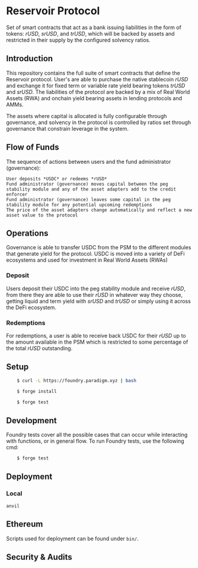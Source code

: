 # Reservoir Protocol

Set of smart contracts that act as a bank issuing liabilities in the form of tokens: *rUSD*, *srUSD*, and *trUSD*, which will be backed by assets and restricted in their supply by the configured solvency ratios.

## Introduction

This repository contains the full suite of smart contracts that define the Reservoir protocol. User's are able to purchase the native stablecoin *rUSD* and exchange it for fixed term or variable rate yield bearing tokens *trUSD* and *srUSD*. The liabilities of the protocol are backed by a mix of Real World Assets (RWA) and onchain yield bearing assets in lending protocols and AMMs.

The assets where capital is allocated is fully configurable through governance, and
solvency in the protocol is controlled by ratios set through governance that constrain leverage in the system.

## Flow of Funds

The sequence of actions between users and the fund administrator (governance):

    User deposits *USDC* or redeems *rUSD*
    Fund administrator (governance) moves capital between the peg stability module and any of the asset adapters add to the credit enforcer
    Fund administrator (governance) leaves some capital in the peg stability module for any potential upcoming redemptions
    The price of the asset adapters change automatically and reflect a new asset value to the protocol

## Operations

Governance is able to transfer USDC from the PSM to the different modules that generate yield for the protocol. USDC is moved into a variety of DeFi ecosystems and used for investment in Real World Assets (RWAs)

### Deposit

Users deposit their USDC into the peg stability module and receive *rUSD*, from there they are able to use their *rUSD* in whatever way they choose, getting liquid and term yield with *srUSD* and *trUSD* or simply using it across the DeFi ecosystem.

### Redemptions

For redemptions, a user is able to receive back USDC for their *rUSD* up to the amount available in the PSM which is restricted to some percentage of the total *rUSD* outstanding.

## Setup

```bash
    $ curl -L https://foundry.paradigm.xyz | bash
```

```bash
    $ forge install

    $ forge test
```

## Development

Foundry tests cover all the possible cases that can occur while interacting with functions, or in general flow. To run Foundry tests, use the following cmd:

```bash
    $ forge test
```

## Deployment

### Local

```
anvil
```

## Ethereum

Scripts used for deployment can be found under `bin/`.

## Security & Audits
